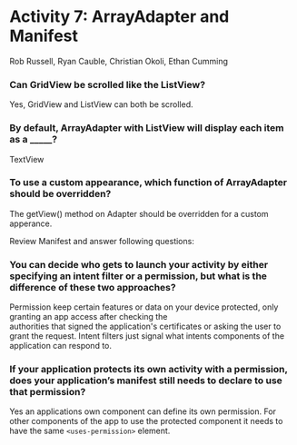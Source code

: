 # Activity 7: ArrayAdapter and Manifest
Rob Russell, Ryan Cauble, Christian Okoli, Ethan Cumming
### Can GridView be scrolled like the ListView?

 Yes, GridView and ListView can both be scrolled.


### By default, ArrayAdapter with ListView will display each item as a _____?

 TextView

### To use a custom appearance, which function of ArrayAdapter should be overridden?

 The getView() method on Adapter should be overridden for a custom apperance.

Review Manifest and answer following questions:

### You can decide who gets to launch your activity by either specifying an intent filter or a permission, but what is the difference of these two approaches?
Permission keep certain features or data on your device protected, only granting an app access after checking the  
authorities that signed the application's certificates or asking the user to grant the request. 
Intent filters just signal what intents components of the application can respond to. 

### If your application protects its own activity with a permission, does your application’s manifest still needs to declare to use that permission?

Yes an applications own component can define its own permission. For other components of the app to use the protected component it needs to have the same `<uses-permission>` element.
